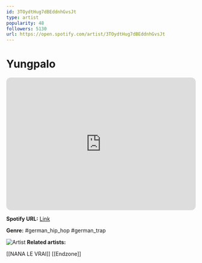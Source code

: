 ```yaml
---
id: 3TOydtHug7dBEddnhGvsJt
type: artist
popularity: 48
followers: 5130
url: https://open.spotify.com/artist/3TOydtHug7dBEddnhGvsJt
---
```

# Yungpalo

<iframe style="border-radius:12px" src="https://open.spotify.com/embed/artist/3TOydtHug7dBEddnhGvsJt" width="100%" height="352" frameBorder="0" allowfullscreen="" allow="autoplay; clipboard-write; encrypted-media; fullscreen; picture-in-picture" loading="lazy"></iframe>

**Spotify URL:** [Link](https://open.spotify.com/artist/3TOydtHug7dBEddnhGvsJt)

**Genre:**  #german_hip_hop #german_trap

![Artist](https://i.scdn.co/image/ab6761610000e5eb82f81e0fc70ff9b8b4d1dbb5)
**Related artists:**

[[NANA LE VRAI]]
[[Endzone]]

